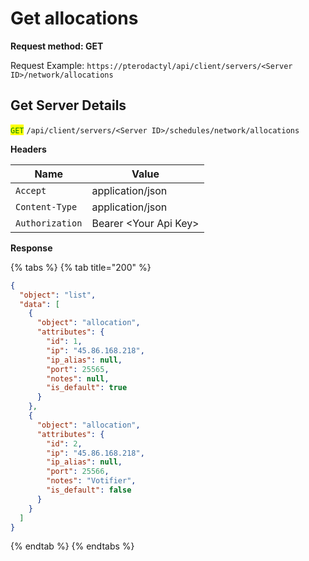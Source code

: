 # Get allocations

**Request method: GET**

Request Example: `https://pterodactyl/api/client/servers/<Server ID>/network/allocations`

## Get Server Details

<mark style="color:green;">`GET`</mark> `/api/client/servers/<Server ID>/schedules/network/allocations`

**Headers**

| Name            | Value                  |
| --------------- | ---------------------- |
| `Accept`        | application/json       |
| `Content-Type`  | application/json       |
| `Authorization` | Bearer \<Your Api Key> |

**Response**

{% tabs %}
{% tab title="200" %}
```json
{
  "object": "list",
  "data": [
    {
      "object": "allocation",
      "attributes": {
        "id": 1,
        "ip": "45.86.168.218",
        "ip_alias": null,
        "port": 25565,
        "notes": null,
        "is_default": true
      }
    },
    {
      "object": "allocation",
      "attributes": {
        "id": 2,
        "ip": "45.86.168.218",
        "ip_alias": null,
        "port": 25566,
        "notes": "Votifier",
        "is_default": false
      }
    }
  ]
}
```
{% endtab %}
{% endtabs %}

